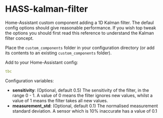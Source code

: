 # HASS-kalman-filter
Home-Assistant custom component adding a 1D Kalman filter. The defaul config options should give reasonable performance. If you wish top tweak the options you should first read this reference to understand the Kalman filter concept.

Place the `custom_components` folder in your configuration directory (or add its contents to an existing `custom_components` folder).

Add to your Home-Assistant config:

```yaml
tbc
```
Configuration variables:
- **sensitivity**: (Optional, default 0.5) The sensitivity of the filter, in the range 0 - 1. A value of 0 means the filter ignores new values, whilst a value of 1 means the filter takes all new values.
- **measurement_std**: (Optional, default 0.1) The normalised measurement standard deviation. A sensor which is 10% inaccurate has a value of 0.1
